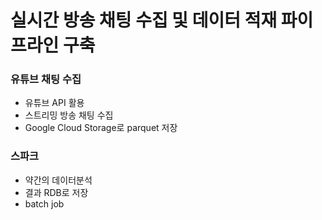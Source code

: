 # 실시간 방송 채팅 수집 및 데이터 적재 파이프라인 구축


### 유튜브 채팅 수집
- 유튜브 API 활용
- 스트리밍 방송 채팅 수집
- Google Cloud Storage로 parquet 저장

### 스파크 
- 약간의 데이터분석
- 결과 RDB로 저장
- batch job